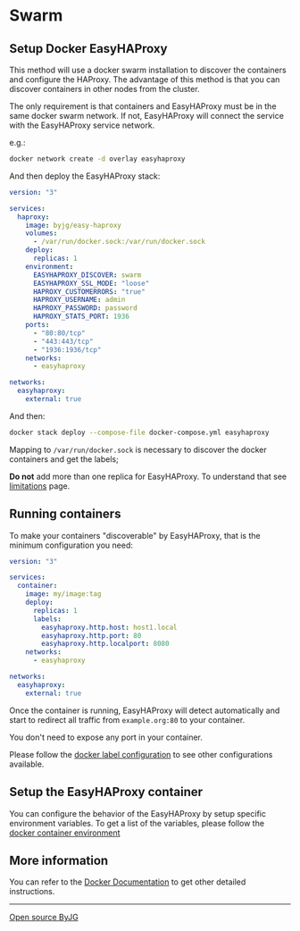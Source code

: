 # Swarm

## Setup Docker EasyHAProxy

This method will use a docker swarm installation to discover the containers and configure the HAProxy.
The advantage of this method is that you can discover containers in other nodes from the cluster.

The only requirement is that containers and EasyHAProxy must be in the same docker swarm network.
If not, EasyHAProxy will connect the service with the EasyHAProxy service network.

e.g.:

```bash
docker network create -d overlay easyhaproxy
```

And then deploy the EasyHAProxy stack:

```yaml
version: "3"

services:
  haproxy:
    image: byjg/easy-haproxy
    volumes:
      - /var/run/docker.sock:/var/run/docker.sock
    deploy:
      replicas: 1
    environment:
      EASYHAPROXY_DISCOVER: swarm
      EASYHAPROXY_SSL_MODE: "loose"
      HAPROXY_CUSTOMERRORS: "true"
      HAPROXY_USERNAME: admin
      HAPROXY_PASSWORD: password
      HAPROXY_STATS_PORT: 1936
    ports:
      - "80:80/tcp"
      - "443:443/tcp"
      - "1936:1936/tcp"
    networks:
      - easyhaproxy

networks:
  easyhaproxy:
    external: true
```

And then:

```bash
docker stack deploy --compose-file docker-compose.yml easyhaproxy
```

Mapping to `/var/run/docker.sock` is necessary to discover the docker containers and get the labels;

**Do not** add more than one replica for EasyHAProxy. To understand that see [limitations](limitations.md) page.

## Running containers

To make your containers "discoverable" by EasyHAProxy, that is the minimum configuration you need:

```yaml
version: "3"

services:
  container:
    image: my/image:tag
    deploy:
      replicas: 1
      labels:
        easyhaproxy.http.host: host1.local
        easyhaproxy.http.port: 80
        easyhaproxy.http.localport: 8080
    networks:
      - easyhaproxy

networks:
  easyhaproxy:
    external: true
```

Once the container is running, EasyHAProxy will detect automatically and start to redirect all traffic from `example.org:80` to your container.

You don't need to expose any port in your container.

Please follow the [docker label configuration](container-labels.md) to see other configurations available. 

## Setup the EasyHAProxy container

You can configure the behavior of the EasyHAProxy by setup specific environment variables. To get a list of the variables, please follow the [docker container environment](docker-environment.md)

## More information

You can refer to the [Docker Documentation](docker.md) to get other detailed instructions.

----
[Open source ByJG](http://opensource.byjg.com)
